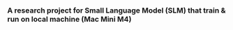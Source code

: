 ### A research project for Small Language Model (SLM) that train & run on local machine (Mac Mini M4)

